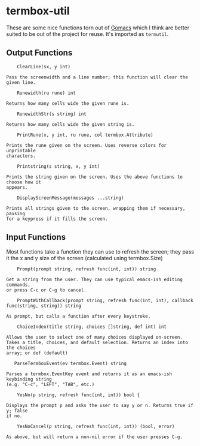 # termbox-util

These are some nice functions torn out of [Gomacs](https://github.com/japanoise/gomacs)
which I think are better suited to be out of the project for reuse. It's imported
as `termutil`.

## Output Functions

~~~
    ClearLine(sx, y int)

Pass the screenwidth and a line number; this function will clear the given line.

    Runewidth(ru rune) int

Returns how many cells wide the given rune is.

    RunewidthStr(s string) int

Returns how many cells wide the given string is.

    PrintRune(x, y int, ru rune, col termbox.Attribute)

Prints the rune given on the screen. Uses reverse colors for unprintable
characters.

    Printstring(s string, x, y int)

Prints the string given on the screen. Uses the above functions to choose how it
appears.

    DisplayScreenMessage(messages ...string)

Prints all strings given to the screen, wrapping them if necessary, pausing
for a keypress if it fills the screen.
~~~

## Input Functions

Most functions take a function they can use to refresh the screen; they pass it
the x and y size of the screen (calculated using termbox.Size)

~~~
    Prompt(prompt string, refresh func(int, int)) string

Get a string from the user. They can use typical emacs-ish editing commands,
or press C-c or C-g to cancel.

    PromptWithCallback(prompt string, refresh func(int, int), callback func(string, string)) string

As prompt, but calls a function after every keystroke.

    ChoiceIndex(title string, choices []string, def int) int

Allows the user to select one of many choices displayed on-screen.
Takes a title, choices, and default selection. Returns an index into the choices
array; or def (default)

   ParseTermboxEvent(ev termbox.Event) string

Parses a termbox.EventKey event and returns it as an emacs-ish keybinding string
(e.g. "C-c", "LEFT", "TAB", etc.)

    YesNo(p string, refresh func(int, int)) bool {

Displays the prompt p and asks the user to say y or n. Returns true if y; false
if no.

    YesNoCancel(p string, refresh func(int, int)) (bool, error)

As above, but will return a non-nil error if the user presses C-g.
~~~
